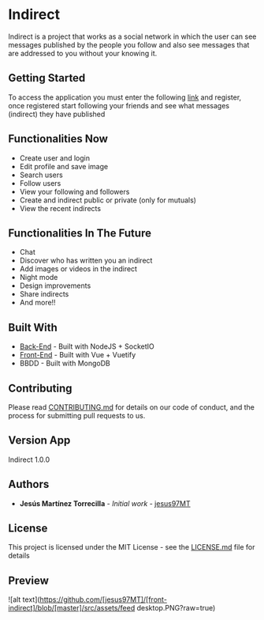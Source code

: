 # Indirect

Indirect is a project that works as a social network in which the user can see messages published by the people you follow and also see messages that are addressed to you without your knowing it.

## Getting Started

To access the application you must enter the following [link](https://jesus97mt.github.io/indirect/) and register, once registered start following your friends and see what messages (indirect) they have published

## Functionalities Now

  * Create user and login
  * Edit profile and save image
  * Search users
  * Follow users
  * View your following and followers
  * Create and indirect public or private (only for mutuals)
  * View the recent indirects
  
  ## Functionalities In The Future

  * Chat
  * Discover who has written you an indirect
  * Add images or videos in the indirect
  * Night mode
  * Design improvements
  * Share indirects
  * And more!!


## Built With

* [Back-End](https://github.com/jesus97MT/back-indirect) - Built with NodeJS + SocketIO
* [Front-End](https://github.com/jesus97MT/front-indirect) - Built with Vue + Vuetify
* BBDD - Built with MongoDB

## Contributing

Please read [CONTRIBUTING.md](https://gist.github.com/PurpleBooth/b24679402957c63ec426) for details on our code of conduct, and the process for submitting pull requests to us.

## Version App

Indirect 1.0.0

## Authors

* **Jesús Martínez Torrecilla** - *Initial work* - [jesus97MT](https://github.com/jesus97MT)

## License

This project is licensed under the MIT License - see the [LICENSE.md](LICENSE.md) file for details


## Preview

![alt text](https://github.com/[jesus97MT]/[front-indirect]/blob/[master]/src/assets/feed desktop.PNG?raw=true)
